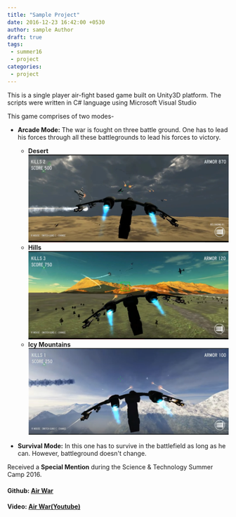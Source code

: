 ```yaml
---
title: "Sample Project"
date: 2016-12-23 16:42:00 +0530
author: sample Author
draft: true
tags: 
 - summer16
 - project
categories: 
 - project
---
```

This is a single player air-fight based game built on Unity3D platform. The scripts were written in C# language using Microsoft Visual Studio

This game comprises of two modes-

* **Arcade Mode:**  The war is fought on three battle ground. One has to lead his forces through all these battlegrounds to lead his forces to victory.
    * **Desert**
        ![](https://github.com/JitenDhawan/Windows-Game/blob/master/p1.PNG?raw=true)
    * **Hills**
        ![](https://github.com/JitenDhawan/Windows-Game/blob/master/p2.PNG?raw=true)
    * **Icy Mountains**
        ![](https://github.com/JitenDhawan/Windows-Game/blob/master/p3.PNG?raw=true)

* **Survival Mode:** In this one has to survive in the battlefield as long as he can. However, battleground doesn't change.

Received a **Special Mention** during the Science & Technology Summer Camp 2016.

#### Github: [Air War](http://github.com/jaskirat1208/Windows-Game)
#### Video: [Air War(Youtube)](https://www.youtube.com/watch?v=MJNwBx_Hbhg)
